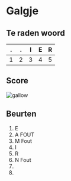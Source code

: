 # Galgje

## Te raden woord

|.|.|I|E|R|
|-|-|-|-|-|
|1|2|3|4|5|

## Score
![gallow](./images/4.png)

## Beurten
1. E
2. A FOUT
3. M Fout
4. I 
5. R
6. N Fout
7.
8.